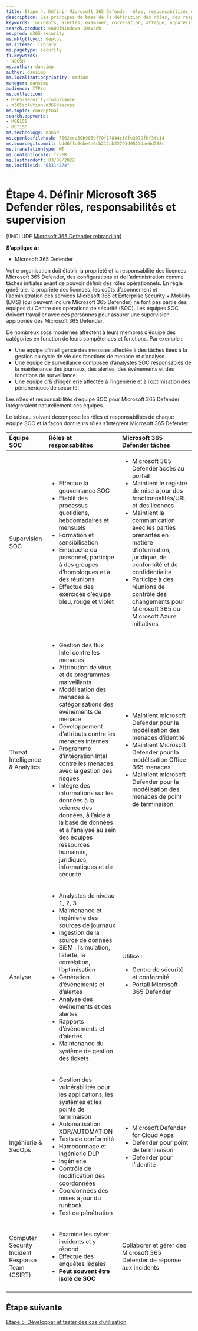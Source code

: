 ```yaml
---
title: Étape 4. Définir Microsoft 365 Defender rôles, responsabilités et supervision
description: Les principes de base de la définition des rôles, des responsabilités et de la supervision lors de l’intégration Microsoft 365 Defender vos opérations de sécurité.
keywords: incidents, alertes, examiner, corrélation, attaque, appareils, utilisateurs, identités, identité, boîte aux lettres, e-mail, 365, microsoft, Microsoft 365, réponse aux incidents, cyber-attaque, secops, opérations de sécurité, soc
search.product: eADQiWindows 10XVcnh
ms.prod: m365-security
ms.mktglfcycl: deploy
ms.sitesec: library
ms.pagetype: security
f1.keywords:
- NOCSH
ms.author: dansimp
author: dansimp
ms.localizationpriority: medium
manager: dansimp
audience: ITPro
ms.collection:
- M365-security-compliance
- m365solution-m365dsecops
ms.topic: conceptual
search.appverid:
- MOE150
- MET150
ms.technology: m365d
ms.openlocfilehash: 7562eca50b905bf70f17844cf8fe3079fbf3fc14
ms.sourcegitcommit: bdd6ffc6ebe4e6cb212ab22793d9513dae6d798c
ms.translationtype: MT
ms.contentlocale: fr-FR
ms.lasthandoff: 03/08/2022
ms.locfileid: "63314278"
---
```

# <a name="step-4-define-microsoft-365-defender-roles-responsibilities-and-oversight"></a>Étape 4. Définir Microsoft 365 Defender rôles, responsabilités et supervision

[!INCLUDE [Microsoft 365 Defender rebranding](../includes/microsoft-defender.md)]

**S’applique à :**
- Microsoft 365 Defender

Votre organisation doit établir la propriété et la responsabilité des licences Microsoft 365 Defender, des configurations et de l’administration comme tâches initiales avant de pouvoir définir des rôles opérationnels. En règle générale, la propriété des licences, les coûts d’abonnement et l’administration des services Microsoft 365 et Enterprise Security + Mobility (EMS) (qui peuvent inclure Microsoft 365 Defender) ne font pas partie des équipes du Centre des opérations de sécurité (SOC). Les équipes SOC doivent travailler avec ces personnes pour assurer une supervision appropriée des Microsoft 365 Defender. 

De nombreux socs modernes affectent à leurs membres d’équipe des catégories en fonction de leurs compétences et fonctions. Par exemple :

- Une équipe d’intelligence des menaces affectée à des tâches liées à la gestion du cycle de vie des fonctions de menace et d’analyse.
- Une équipe de surveillance composée d’analystes SOC responsables de la maintenance des journaux, des alertes, des événements et des fonctions de surveillance.
- Une équipe d'& d’ingénierie affectée à l’ingénierie et à l’optimisation des périphériques de sécurité.

Les rôles et responsabilités d’équipe SOC pour Microsoft 365 Defender intégreraient naturellement ces équipes.

Le tableau suivant décompose les rôles et responsabilités de chaque équipe SOC et la façon dont leurs rôles s’intègrent Microsoft 365 Defender.

| Équipe SOC | Rôles et responsabilités | Microsoft 365 Defender tâches  |
|:-------|:-----|:-------|
| Supervision SOC | <ul><li>Effectue la gouvernance SOC</li><li>Établit des processus quotidiens, hebdomadaires et mensuels</li><li>Formation et sensibilisation</li><li>Embauche du personnel, participe à des groupes d’homologues et à des réunions</li><li>Effectue des exercices d’équipe bleu, rouge et violet</ul>  | <ul><li>Microsoft 365 Defender’accès au portail</li><li>Maintient le registre de mise à jour des fonctionnalités/URL et des licences</li><li>Maintient la communication avec les parties prenantes en matière d’information, juridique, de conformité et de confidentialité</li><li>Participe à des réunions de contrôle des changements pour Microsoft 365 ou Microsoft Azure initiatives</ul> |
| Threat Intelligence & Analytics  | <ul><li>Gestion des flux Intel contre les menaces</li><li>Attribution de virus et de programmes malveillants</li><li>Modélisation des menaces & catégorisations des événements de menace</li><li>Développement d’attributs contre les menaces internes </li><li>Programme d’intégration Intel contre les menaces avec la gestion des risques</li><li>Intègre des informations sur les données à la science des données, à l’aide à la base de données et à l’analyse au sein des équipes ressources humaines, juridiques, informatiques et de sécurité<ul> | <ul><li>Maintient microsoft Defender pour la modélisation des menaces d’identité</li><li>Maintient Microsoft Defender pour la modélisation Office 365 menaces</li><li>Maintient microsoft Defender pour la modélisation des menaces de point de terminaison</ul> |
| Analyse | <ul><li>Analystes de niveau 1, 2, 3</li><li>Maintenance et ingénierie des sources de journaux</li><li>Ingestion de la source de données </li><li>SiEM : l’simulation, l’alerte, la corrélation, l’optimisation</li><li>Génération d’événements et d’alertes</li><li>Analyse des événements et des alertes</li><li>Rapports d’événements et d’alertes</li><li>Maintenance du système de gestion des tickets</ul> | Utilise : <ul><li>Centre de sécurité et conformité</li><li>Portail Microsoft 365 Defender</ul> |
| Ingénierie & SecOps | <ul><li>Gestion des vulnérabilités pour les applications, les systèmes et les points de terminaison</li><li>Automatisation XDR/AUTOMATION</li><li>Tests de conformité</li><li>Hameçonnage et ingénierie DLP</li><li>Ingénierie</li><li>Contrôle de modification des coordonnées</li><li>Coordonnées des mises à jour du runbook</li><li>Test de pénétration<ul> | <ul><li>Microsoft Defender for Cloud Apps</li><li>Defender pour point de terminaison</li><li>Defender pour l’identité</ul> |
| Computer Security Incident Response Team (CSIRT) | <ul><li>Examine les cyber incidents et y répond</li><li>Effectue des enquêtes légales</li><li>**Peut souvent être isolé de SOC**</ul> | Collaborer et gérer des Microsoft 365 Defender de réponse aux incidents |
||||


## <a name="next-step"></a>Étape suivante

[Étape 5. Développer et tester des cas d’utilisation](integrate-microsoft-365-defender-secops-use-cases.md)
